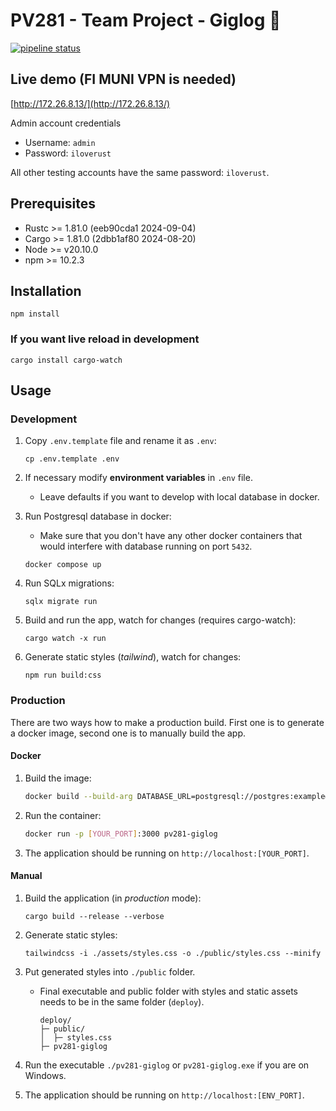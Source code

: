 # PV281 - Team Project - Giglog 🎸

[![pipeline status](https://gitlab.fi.muni.cz/xpodvojs/pv281-giglog/badges/main/pipeline.svg)](https://gitlab.fi.muni.cz/xpodvojs/pv281-giglog/-/commits/main)

## Live demo (FI MUNI VPN is needed)

[http://172.26.8.13/](http://172.26.8.13/)

Admin account credentials

- Username: `admin`
- Password: `iloverust`

All other testing accounts have the same password: `iloverust`.

## Prerequisites

- Rustc >= 1.81.0 (eeb90cda1 2024-09-04)
- Cargo >= 1.81.0 (2dbb1af80 2024-08-20)
- Node >= v20.10.0
- npm >= 10.2.3

## Installation

```
npm install
```

### If you want live reload in development

```
cargo install cargo-watch
```

## Usage

### Development

1. Copy `.env.template` file and rename it as `.env`:

    ```text
    cp .env.template .env
    ```

2. If necessary modify **environment variables** in `.env` file.
   - Leave defaults if you want to develop with local database in docker.

3. Run Postgresql database in docker:

     - Make sure that you don't have any other docker containers that would interfere with database running on port `5432`.

    ```text
    docker compose up
    ```

4. Run SQLx migrations:

    ```text
    sqlx migrate run
    ```

5. Build and run the app, watch for changes (requires cargo-watch):

    ```text
    cargo watch -x run
    ```

6. Generate static styles (*tailwind*), watch for changes:

    ```text
    npm run build:css
    ```

### Production

There are two ways how to make a production build. First one is to generate a docker image, second one is to manually build the app.

#### Docker

1. Build the image:

    ```sh
    docker build --build-arg DATABASE_URL=postgresql://postgres:example@localhost:5432 -t pv281-giglog .
    ```

2. Run the container:

    ```sh
    docker run -p [YOUR_PORT]:3000 pv281-giglog
    ```

3. The application should be running on `http://localhost:[YOUR_PORT]`.

#### Manual

1. Build the application (in *production* mode):

   ```text
   cargo build --release --verbose
   ```

2. Generate static styles:

    ```text
    tailwindcss -i ./assets/styles.css -o ./public/styles.css --minify
    ```

3. Put generated styles into `./public` folder.
   - Final executable and public folder with styles and static assets needs to be in the same folder (`deploy`).

        ```text
        deploy/
        ├─ public/
        │  ├─ styles.css
        ├─ pv281-giglog
        ```

4. Run the executable `./pv281-giglog` or `pv281-giglog.exe` if you are on Windows.

5. The application should be running on `http://localhost:[ENV_PORT]`.
